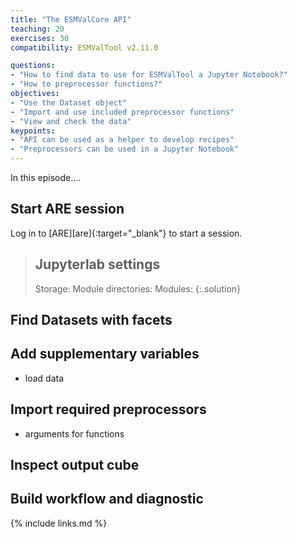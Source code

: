 ```yaml
---
title: "The ESMValCore API"
teaching: 20
exercises: 30
compatibility: ESMValTool v2.11.0

questions:
- "How to find data to use for ESMValTool a Jupyter Notebook?"
- "How to preprocessor functions?"
objectives:
- "Use the Dataset object"
- "Import and use included preprocessor functions"
- "View and check the data"
keypoints:
- "API can be used as a helper to develop recipes"
- "Preprocessors can be used in a Jupyter Notebook"
---
```


In this episode....

## Start ARE session
Log in to [ARE][are]{:target="_blank"} to start a session.
> ## Jupyterlab settings
>
> Storage: 
> Module directories:
> Modules:
{:.solution}

## Find Datasets with facets

## Add supplementary variables

- load data

## Import required preprocessors
- arguments for functions 

## Inspect output cube

## Build workflow and diagnostic

{% include links.md %}
